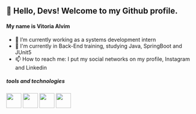 ## 👋 Hello, Devs! Welcome to my Github profile.
#### My name is Vitoria Alvim

- 🔭 I’m currently working as a systems development intern
- 🌱 I'm currently in Back-End training, studying Java, SpringBoot and JUnit5
- 📫 How to reach me: I put my social networks on my profile, Instagram and Linkedin

##### tools and technologies
 <img src="https://cdn.jsdelivr.net/gh/devicons/devicon@latest/icons/intellij/intellij-original.svg" width="40" height="40" />
 <img src="https://cdn.jsdelivr.net/gh/devicons/devicon@latest/icons/java/java-original.svg" width="40" height="40" />
 <img src="https://cdn.jsdelivr.net/gh/devicons/devicon@latest/icons/spring/spring-original.svg" width="40" height="40"/>
 <img src="https://cdn.jsdelivr.net/gh/devicons/devicon@latest/icons/junit/junit-original.svg" width="40" height="40" />
          
          
          
          
